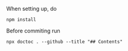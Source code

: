 When setting up, do
```
npm install
```

Before commiting run 
```
npx doctoc . --github --title "## Contents"
```
